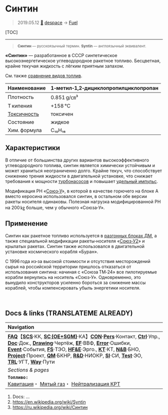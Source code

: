 # Синтин
> 2019.05.12 [🚀](../index/index.md) [despace](index.md) → [Fuel](ps.md)

[TOC]

---

> <small>**Синтин** — русскоязычный термин. **Syntin** — англоязычный эквивалент.</small>

**«Синтин»** — разработанное в СССР синтетическое высокоэнергетическое углеводородное ракетное топливо. Бесцветная, крайне текучая жидкость с лёгким приятным запахом.

См. также [сравнение видов топлив](ps.md).

|Наименование|1‑метил‑1,2‑дициклопропилциклопропан|
|:--|:--|
|Плотность|0.851 g/㎝³|
|T кипения|+158 ℃|
|[Токсичность](nfpa_704.md)|токсичен|
|Состояние|жидкое|
|Хим. формула|C₁₀H₁₆|



## Характеристики
В отличие от большинства других вариантов высокоэффективного углеводородного топлива, синтин является химически устойчивым и может храниться неограниченно долго. Крайне текуч, что способствует снижению трения жидкости в двигательной установке, что снижает требования к мощности [турбонасосов](turbopump.md) и повышает [удельный импульс](ps.md).

Модификация РН «[Союз‑У](soyuz.md)», в которой в качестве горючего на блоке А вместо керосина использовался синтин, в остальном обе версии ракеты носителя одинаковы. Полезная нагрузка модифицированной РН на 200 ㎏ больше, чем у обычного «Союза‑У».



## Применение
Синтин как ракетное топливо используется в [разгонных блоках ДМ](блок_д.md), а также специальной модификации ракеты‑носителя «[Союз‑У2](soyuz.md)» и крылатых ракетах. Cинтин также использовался в двигательной установке космического корабля «Буран».

С 1996 года из‑за высокой стоимости и отсутствия месторождений сырья на российской территории пришлось отказаться от использования синтина: начиная с «Союза ТМ‑24» все пилотируемые корабли вернулись на носитель «Союз‑У». Одновременно, это вынудило конструкторов усиленно бороться за снижение массы кораблей, чтобы компенсировать убыль энергетики носителя.



<p style="page-break-after:always"> </p>

## Docs & links (TRANSLATEME ALREADY)
|Navigation|
|:--|
|**[FAQ](faq.md)**【**[SCS](scs.md)**·КК, **[SC (OE+SGM)](sc.md)**·КА】**[CON](contact.md)·[Pers](person.md)**·Контакт, **[Ctrl](control.md)**·Упр., **[Doc](doc.md)**·Док., **[Drawing](drawing.md)**·Чертёж, **[EF](ef.md)**·ВВФ, **[Error](error.md)**·Ошибки, **[Event](event.md)**·События, **[FS](fs.md)**·ТЭО, **[HF&E](hfe.md)**·Эрго., **[KT](kt.md)**·КТ, **[N&B](nnb.md)**·БНО, **[Project](project.md)**·Проект, **[QM](qm.md)**·БКНР, **[R&D](rnd.md)**·НИОКР, **[SI](si.md)**·СИ, **[Test](test.md)**·ЭО, **[TRL](trl.md)**·УГТ, **[Way](way.md)**·Пути|
|*Sections & pages*|
|**`Топливо:`**<br> [Кавитация](cavitation.md)・ [Мятый газ](exhsteam.md)・ [Нейтрализация КРТ](нейтрализация_крт.md)|

   1. Docs: …
   1. <https://en.wikipedia.org/wiki/Syntin>
   1. <https://ru.wikipedia.org/wiki/Синтин>
